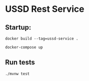 # USSD Rest Service

## Startup: 

```
docker build --tag=ussd-service .

docker-compose up
```

## Run tests

```
./mvnw test
```

